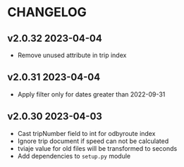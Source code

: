 # CHANGELOG

## v2.0.32 2023-04-04

- Remove unused attribute in trip index

## v2.0.31 2023-04-04

- Apply filter only for dates greater than 2022-09-31

## v2.0.30 2023-04-03

- Cast tripNumber field to int for odbyroute index
- Ignore trip document if speed can not be calculated
- tviaje value for old files will be transformed to seconds
- Add dependencies to `setup.py` module